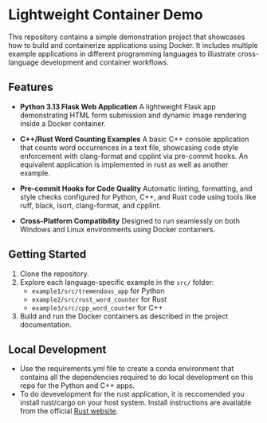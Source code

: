 # Lightweight Container Demo

This repository contains a simple demonstration project that showcases how to build and containerize applications using Docker. It includes multiple example applications in different programming languages to illustrate cross-language development and container workflows.

## Features

- **Python 3.13 Flask Web Application**
  A lightweight Flask app demonstrating HTML form submission and dynamic image rendering inside a Docker container.

- **C++/Rust Word Counting Examples**
  A basic C++ console application that counts word occurrences in a text file, showcasing code style enforcement with clang-format and cpplint via pre-commit hooks.
  An equivalent application is implemented in rust as well as another example.

- **Pre-commit Hooks for Code Quality**
  Automatic linting, formatting, and style checks configured for Python, C++, and Rust code using tools like ruff, black, isort, clang-format, and cpplint.

- **Cross-Platform Compatibility**
  Designed to run seamlessly on both Windows and Linux environments using Docker containers.

## Getting Started

1. Clone the repository.
2. Explore each language-specific example in the `src/` folder:
   - `example1/src/tremendous_app` for Python
   - `example2/src/rust_word_counter` for Rust
   - `example3/src/cpp_word_counter` for C++
3. Build and run the Docker containers as described in the project documentation.

## Local Development

- Use the requirements.yml file to create a conda environment that contains all the dependencies required to do local development on this repo for the Python and C++ apps.
- To do devevelopment for the rust application, it is reccomended you install rust/cargo on your host system. Install instructions are available from the official [Rust website](https://www.rust-lang.org/tools/install).
